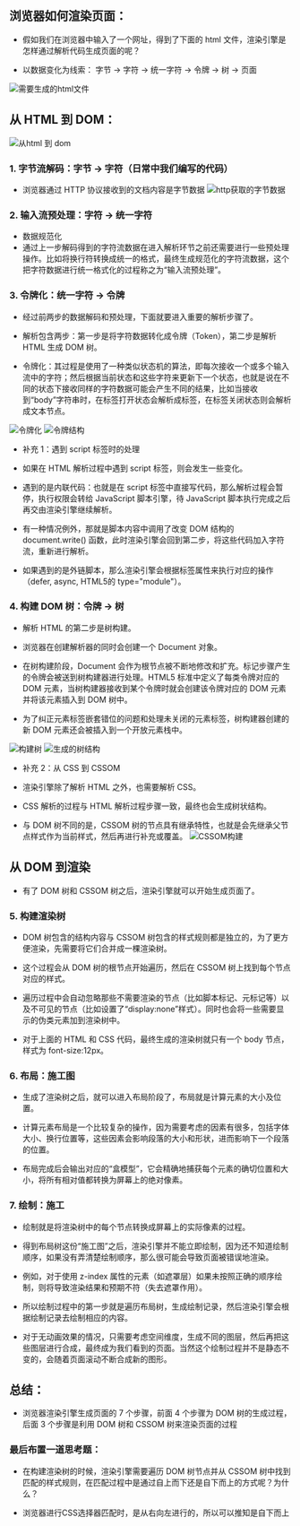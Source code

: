 ## 浏览器如何渲染页面：
- 假如我们在浏览器中输入了一个网址，得到了下面的 html 文件，渲染引擎是怎样通过解析代码生成页面的呢？

- 以数据变化为线索： 字节 → 字符 → 统一字符 → 令牌 → 树 → 页面

![需要生成的html文件](./img/需要生成的html文件.jpg)

## 从 HTML 到 DOM：
![从html 到 dom](./img/从html到dom.jpg)

### 1. 字节流解码：字节 → 字符（日常中我们编写的代码）
- 浏览器通过 HTTP 协议接收到的文档内容是字节数据
![http获取的字节数据](./img/http获取的字节数据.jpg)



### 2. 输入流预处理：字符 → 统一字符
- 数据规范化
- 通过上一步解码得到的字符流数据在进入解析环节之前还需要进行一些预处理操作。比如将换行符转换成统一的格式，最终生成规范化的字符流数据，这个把字符数据进行统一格式化的过程称之为“输入流预处理”。



### 3. 令牌化：统一字符 → 令牌
- 经过前两步的数据解码和预处理，下面就要进入重要的解析步骤了。

- 解析包含两步：第一步是将字符数据转化成令牌（Token），第二步是解析 HTML 生成 DOM 树。

- 令牌化：其过程是使用了一种类似状态机的算法，即每次接收一个或多个输入流中的字符；然后根据当前状态和这些字符来更新下一个状态，也就是说在不同的状态下接收同样的字符数据可能会产生不同的结果，比如当接收到“body”字符串时，在标签打开状态会解析成标签，在标签关闭状态则会解析成文本节点。

![令牌化](./img/令牌化.jpg)
![令牌结构](./img/令牌结构.jpg)

- 补充 1：遇到 script 标签时的处理

- 如果在 HTML 解析过程中遇到 script 标签，则会发生一些变化。

- 遇到的是内联代码：也就是在 script 标签中直接写代码，那么解析过程会暂停，执行权限会转给 JavaScript 脚本引擎，待 JavaScript 脚本执行完成之后再交由渲染引擎继续解析。

- 有一种情况例外，那就是脚本内容中调用了改变 DOM 结构的 document.write() 函数，此时渲染引擎会回到第二步，将这些代码加入字符流，重新进行解析。

- 如果遇到的是外链脚本，那么渲染引擎会根据标签属性来执行对应的操作（defer, async, HTML5的 type="module"）。



### 4. 构建 DOM 树：令牌 → 树

- 解析 HTML 的第二步是树构建。

- 浏览器在创建解析器的同时会创建一个 Document 对象。

- 在树构建阶段，Document 会作为根节点被不断地修改和扩充。标记步骤产生的令牌会被送到树构建器进行处理。HTML5 标准中定义了每类令牌对应的 DOM 元素，当树构建器接收到某个令牌时就会创建该令牌对应的 DOM 元素并将该元素插入到 DOM 树中。

- 为了纠正元素标签嵌套错位的问题和处理未关闭的元素标签，树构建器创建的新 DOM 元素还会被插入到一个开放元素栈中。

![构建树](./img/构建树.jpg)
![生成的树结构](./img/生成的树结构.jpg)

- 补充 2：从 CSS 到 CSSOM
- 渲染引擎除了解析 HTML 之外，也需要解析 CSS。

- CSS 解析的过程与 HTML 解析过程步骤一致，最终也会生成树状结构。

- 与 DOM 树不同的是，CSSOM 树的节点具有继承特性，也就是会先继承父节点样式作为当前样式，然后再进行补充或覆盖。
![CSSOM构建](./img/CSSOM构建.jpg)


## 从 DOM 到渲染
- 有了 DOM 树和 CSSOM 树之后，渲染引擎就可以开始生成页面了。

### 5. 构建渲染树
- DOM 树包含的结构内容与 CSSOM 树包含的样式规则都是独立的，为了更方便渲染，先需要将它们合并成一棵渲染树。

- 这个过程会从 DOM 树的根节点开始遍历，然后在 CSSOM 树上找到每个节点对应的样式。

- 遍历过程中会自动忽略那些不需要渲染的节点（比如脚本标记、元标记等）以及不可见的节点（比如设置了“display:none”样式）。同时也会将一些需要显示的伪类元素加到渲染树中。

- 对于上面的 HTML 和 CSS 代码，最终生成的渲染树就只有一个 body 节点，样式为 font-size:12px。

### 6. 布局：施工图
- 生成了渲染树之后，就可以进入布局阶段了，布局就是计算元素的大小及位置。

- 计算元素布局是一个比较复杂的操作，因为需要考虑的因素有很多，包括字体大小、换行位置等，这些因素会影响段落的大小和形状，进而影响下一个段落的位置。

- 布局完成后会输出对应的“盒模型”，它会精确地捕获每个元素的确切位置和大小，将所有相对值都转换为屏幕上的绝对像素。

### 7. 绘制：施工
- 绘制就是将渲染树中的每个节点转换成屏幕上的实际像素的过程。

- 得到布局树这份“施工图”之后，渲染引擎并不能立即绘制，因为还不知道绘制顺序，如果没有弄清楚绘制顺序，那么很可能会导致页面被错误地渲染。

- 例如，对于使用 z-index 属性的元素（如遮罩层）如果未按照正确的顺序绘制，则将导致渲染结果和预期不符（失去遮罩作用）。

- 所以绘制过程中的第一步就是遍历布局树，生成绘制记录，然后渲染引擎会根据绘制记录去绘制相应的内容。

- 对于无动画效果的情况，只需要考虑空间维度，生成不同的图层，然后再把这些图层进行合成，最终成为我们看到的页面。当然这个绘制过程并不是静态不变的，会随着页面滚动不断合成新的图形。


## 总结：
- 浏览器渲染引擎生成页面的 7 个步骤，前面 4 个步骤为 DOM 树的生成过程，后面 3 个步骤是利用 DOM 树和 CSSOM 树来渲染页面的过程

### 最后布置一道思考题：
- 在构建渲染树的时候，渲染引擎需要遍历 DOM 树节点并从 CSSOM 树中找到匹配的样式规则，在匹配过程中是通过自上而下还是自下而上的方式呢？为什么？

- 浏览器进行CSS选择器匹配时，是从右向左进行的，所以可以推知是自下而上